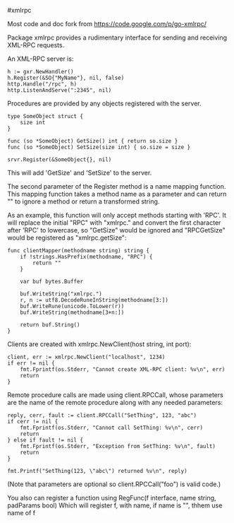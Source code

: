 #xmlrpc

Most code and doc fork from https://code.google.com/p/go-xmlrpc/

Package xmlrpc provides a rudimentary interface for sending and receiving
XML-RPC requests.

An XML-RPC server is:

    h := gxr.NewHandler()
    h.Register(&SO{"MyName"}, nil, false)
    http.Handle("/rpc", h)
    http.ListenAndServe(":2345", nil)


Procedures are provided by any objects registered with the server.

	type SomeObject struct {
		size int
	}

	func (so *SomeObject) GetSize() int { return so.size }
	func (so *SomeObject) SetSize(size int) { so.size = size }

	srvr.Register(&SomeObject{}, nil)

This will add 'GetSize' and 'SetSize' to the server.

The second parameter of the Register method is a name mapping function.  This
mapping function takes a method name as a parameter and can return "" to
ignore a method or return a transformed string.

As an example, this function will only accept methods starting with 'RPC'.
It will replace the initial "RPC" with "xmlrpc." and convert the first
character after 'RPC' to lowercase, so "GetSize" would be ignored and
"RPCGetSize" would be registered as "xmlrpc.getSize":

	func clientMapper(methodname string) string {
		if !strings.HasPrefix(methodname, "RPC") {
			return ""
		}

		var buf bytes.Buffer

		buf.WriteString("xmlrpc.")
		r, n := utf8.DecodeRuneInString(methodname[3:])
		buf.WriteRune(unicode.ToLower(r))
		buf.WriteString(methodname[3+n:])

		return buf.String()
	}

Clients are created with xmlrpc.NewClient(host string, int port):

	client, err := xmlrpc.NewClient("localhost", 1234)
	if err != nil {
		fmt.Fprintf(os.Stderr, "Cannot create XML-RPC client: %v\n", err)
		return
	}

Remote procedure calls are made using client.RPCCall, whose parameters are
the name of the remote procedure along with any needed parameters:

	reply, cerr, fault := client.RPCCall("SetThing", 123, "abc")
	if cerr != nil {
		fmt.Fprintf(os.Stderr, "Cannot call SetThing: %v\n", cerr)
		return
	} else if fault != nil {
		fmt.Fprintf(os.Stderr, "Exception from SetThing: %v\n", fault)
		return
	}

	fmt.Printf("SetThing(123, \"abc\") returned %v\n", reply)

(Note that parameters are optional so client.RPCCall("foo") is valid code.)


You also can register a function using RegFunc(f interface, name string, padParams bool)
Which will register f, with name, if name is "", thhem use name of f
